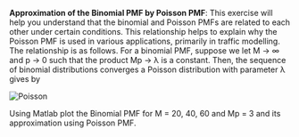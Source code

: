 **Approximation of the Binomial PMF by Poisson PMF**: This exercise will help you
understand that the binomial and Poisson PMFs are related to each other under certain
conditions. This relationship helps to explain why the Poisson PMF is used in various applications, 
primarily in traffic modelling. The relationship is as follows. For a binomial PMF,
suppose we let M → ∞ and p → 0 such that the product Mp → λ is a constant. Then, the
sequence of binomial distributions converges a Poisson distribution with parameter λ gives by

![Poisson](https://latex.codecogs.com/png.image?\dpi{110}&space;\bg_black&space;Pr[k]=\frac{\lambda^{k}}{k!}e^{-\lambda})

Using Matlab plot the Binomial PMF for M = 20, 40, 60 and Mp = 3 and its approximation using Poisson PMF.
